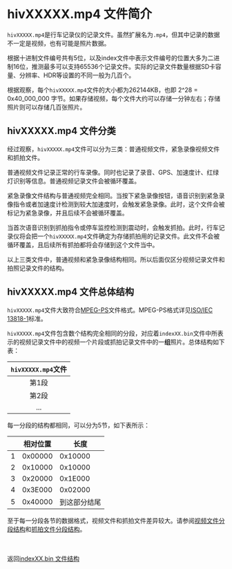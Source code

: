 # hivXXXXX.mp4 文件简介

`hivXXXXX.mp4`是行车记录仪的记录文件。虽然扩展名为`.mp4`，但其中记录的数据不一定是视频，也有可能是照片数据。

根据十进制文件编号共有5位，以及index文件中表示文件编号的位置大多为二进制16位，推测最多可以支持65536个记录文件。实际的记录文件数量根据SD卡容量、分辨率、HDR等设置的不同一般为几百个。

根据观察，每个`hivXXXXX.mp4`文件的大小都为262144KB，也即 2^28 = 0x40_000_000 字节。如果存储视频，每个文件大约可以存储一分钟左右；存储照片则可以存储几百张照片。

## hivXXXXX.mp4 文件分类

经过观察，`hivXXXXX.mp4`文件可以分为三类：普通视频文件，紧急录像视频文件和抓拍文件。

普通视频文件记录正常的行车录像。同时也记录了录音、GPS、加速度计、红绿灯识别等信息。普通视频记录文件会被循环覆盖。

紧急录像文件结构与普通视频完全相同。当按下紧急录像按钮，语音识别到紧急录像指令或者加速度计检测到较大加速度时，会触发紧急录像。此时，这个文件会被标记为紧急录像，并且后续不会被循环覆盖。

当首次语音识别到抓拍指令或停车监控检测到震动时，会触发抓拍。此时，行车记录仪将会把一个`hivXXXXX.mp4`文件确定为存储抓拍用的记录文件。此文件不会被循环覆盖，且后续所有抓拍都将会存储到这个文件当中。

以上三类文件中，普通视频和紧急录像结构相同。所以后面仅区分视频记录文件和拍照记录文件的结构。

## <span id="jump_mp4_general">hivXXXXX.mp4 文件总体结构</span>

`hivXXXXX.mp4`文件大致符合[MPEG-PS](https://en.wikipedia.org/wiki/MPEG_program_stream)文件格式。MPEG-PS格式详见[ISO/IEC 13818-1](https://www.iso.org/standard/87619.html)标准。

`hivXXXXX.mp4`文件包含数个结构完全相同的分段，对应着`indexXX.bin`文件中所表示的视频记录文件中的视频一个片段或抓拍记录文件中的一**组**照片。总体结构如下表：

| `hivXXXXX.mp4`文件 |
| :----: |
| 第1段 |
| 第2段 |
| ... |

每一分段的结构都相同，可以分为5节，如下表所示：

|  | 相对位置 | 长度 |
| ---- | ---- | ---- |
| 1 | 0x00000 | 0x10000 |
| 2 | 0x10000 | 0x10000 |
| 3 | 0x20000 | 0x1E000 |
| 4 | 0x3E000 | 0x02000 |
| 5 | 0x40000 | 到这部分结尾 |

至于每一分段各节的数据格式，视频文件和抓拍文件差异较大。请参阅[视频文件分段结构](./hiv_mp4_video.md)和[抓拍文件分段结构](./hiv_mp4_photo.md)。

<br/><br/>
返回[indexXX.bin 文件结构](./index.md)
